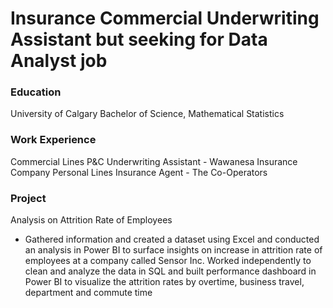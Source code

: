 # Insurance Commercial Underwriting Assistant but seeking for Data Analyst job

### Education
University of Calgary 
Bachelor of Science, Mathematical Statistics 

### Work Experience
Commercial Lines P&C Underwriting Assistant - Wawanesa Insurance Company
Personal Lines Insurance Agent - The Co-Operators

### Project
Analysis on Attrition Rate of Employees
- Gathered information and created a dataset using Excel and conducted an analysis in Power BI to 
surface insights on increase in attrition rate of employees at a company called Sensor Inc. Worked 
independently to clean and analyze the data in SQL and built performance dashboard in Power BI to 
visualize the attrition rates by overtime, business travel, department and commute time
